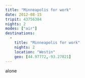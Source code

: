 ```yaml
---
title: "Minneapolis for work"
date: 2012-08-15
tripit: 43756384
nights: 2
modes: ["air"]
destinations:
  -
    title: "Minneapolis for work"
    nights: 2
    location: "Westin"
    geo: [44.97772,-93.27021]
---
```


alone
